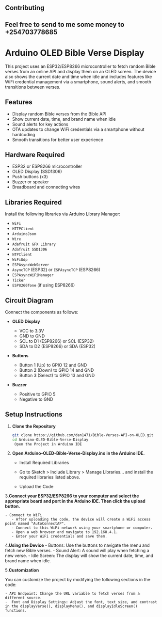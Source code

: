  

## Contributing

## Feel free to  send to me some money to +254703778685
# Arduino OLED Bible Verse Display

This project uses an ESP32/ESP8266 microcontroller to fetch random Bible verses from an online API and display them on an OLED screen. The device also shows the current date and time when idle and includes features like WiFi credential management via a smartphone, sound alerts, and smooth transitions between verses.

## Features

- Display random Bible verses from the Bible API
- Show current date, time, and brand name when idle
- Sound alerts for key actions
- OTA updates to change WiFi credentials via a smartphone without hardcoding
- Smooth transitions for better user experience

## Hardware Required

- ESP32 or ESP8266 microcontroller
- OLED Display (SSD1306)
- Push buttons (x3)
- Buzzer or speaker
- Breadboard and connecting wires

## Libraries Required

Install the following libraries via Arduino Library Manager:

- `WiFi`
- `HTTPClient`
- `ArduinoJson`
- `Wire`
- `Adafruit GFX Library`
- `Adafruit SSD1306`
- `NTPClient`
- `WiFiUdp`
- `ESPAsyncWebServer`
- `AsyncTCP` (ESP32) or `ESPAsyncTCP` (ESP8266)
- `ESPAsyncWiFiManager`
- `Ticker`
- `ESP8266Tone` (if using ESP8266)

## Circuit Diagram

Connect the components as follows:

- **OLED Display**
  - VCC to 3.3V
  - GND to GND
  - SCL to D1 (ESP8266) or SCL (ESP32)
  - SDA to D2 (ESP8266) or SDA (ESP32)

- **Buttons**
  - Button 1 (Up) to GPIO 12 and GND
  - Button 2 (Down) to GPIO 14 and GND
  - Button 3 (Select) to GPIO 13 and GND

- **Buzzer**
  - Positive to GPIO 5
  - Negative to GND

## Setup Instructions

1. **Clone the Repository**

   ```sh
   git clone https://github.com/dan1471/Bible-Verses-API-on-OLED.git
   cd Arduino-OLED-Bible-Verse-Display
    Open the Project in Arduino IDE

2. **Open Arduino-OLED-Bible-Verse-Display.ino in the Arduino IDE.**

    - Install Required Libraries

    - Go to Sketch > Include Library > Manage Libraries... and install the required libraries listed above.

    - Upload the Code

3.**Connect your ESP32/ESP8266 to your computer and select the appropriate board and port in the Arduino IDE. Then click the upload button.**

    - Connect to WiFi
       - After uploading the code, the device will create a WiFi access point named "AutoConnectAP".
       - Connect to this WiFi network using your smartphone or computer.
       - Open a web browser and navigate to 192.168.4.1.
       - Enter your WiFi credentials and save them.

 4.**Using the Device**
        - Buttons: Use the buttons to navigate the menu and fetch new Bible verses.
        - Sound Alert: A sound will play when fetching a new verse.
        - Idle Screen: The display will show the current date, time, and brand name when idle.

 5.**Customization**

You can customize the project by modifying the following sections in the code:

    - API Endpoint: Change the URL variable to fetch verses from a different source.
    -  Font and Display Settings: Adjust the font, text size, and contrast in the displayVerse(), displayMenu(), and displayIdleScreen() functions.

